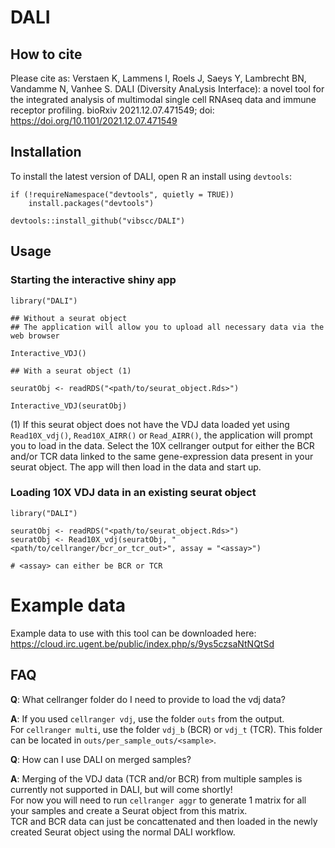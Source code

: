 # DALI

## How to cite

Please cite as: Verstaen K, Lammens I, Roels J, Saeys Y, Lambrecht BN, Vandamme N, Vanhee S. DALI (Diversity AnaLysis Interface): a novel tool for the integrated analysis of multimodal single cell RNAseq data and immune receptor profiling. bioRxiv 2021.12.07.471549; doi: https://doi.org/10.1101/2021.12.07.471549

## Installation
To install the latest version of DALI, open R an install using `devtools`:

```
if (!requireNamespace("devtools", quietly = TRUE))
    install.packages("devtools")

devtools::install_github("vibscc/DALI")
```

## Usage

### Starting the interactive shiny app
```
library("DALI")

## Without a seurat object
## The application will allow you to upload all necessary data via the web browser

Interactive_VDJ()

## With a seurat object (1)

seuratObj <- readRDS("<path/to/seurat_object.Rds>")

Interactive_VDJ(seuratObj)
```
(1) If this seurat object does not have the VDJ data loaded yet using `Read10X_vdj()`, `Read10X_AIRR()` or `Read_AIRR()`, the application will prompt you to load in the data. Select the 10X cellranger output for either the BCR and/or TCR data linked to the same gene-expression data present in your seurat object. The app will then load in the data and start up.

### Loading 10X VDJ data in an existing seurat object
```
library("DALI")

seuratObj <- readRDS("<path/to/seurat_object.Rds>")
seuratObj <- Read10X_vdj(seuratObj, "<path/to/cellranger/bcr_or_tcr_out>", assay = "<assay>")

# <assay> can either be BCR or TCR
```

# Example data

Example data to use with this tool can be downloaded here: \
https://cloud.irc.ugent.be/public/index.php/s/9ys5czsaNtNQtSd

## FAQ

**Q**: What cellranger folder do I need to provide to load the vdj data?

**A**: If you used `cellranger vdj`, use the folder `outs` from the output. \
For `cellranger multi`, use the folder `vdj_b` (BCR) or `vdj_t` (TCR). This folder can be located in `outs/per_sample_outs/<sample>`.

**Q**: How can I use DALI on merged samples?

**A**: Merging of the VDJ data (TCR and/or BCR) from multiple samples is currently not supported in DALI, but will come shortly! \
For now you will need to run `cellranger aggr` to generate 1 matrix for all your samples and create a Seurat object from this matrix. \
TCR and BCR data can just be concattenated and then loaded in the newly created Seurat object using the normal DALI workflow.
